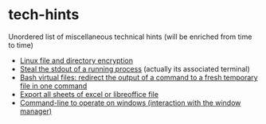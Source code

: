 # tech-hints
Unordered list of miscellaneous technical hints (will be enriched from time to time)

- [Linux file and directory encryption](linux_encryption.md)
- [Steal the stdout of a running process](linux_steal_other_process_terminal_stdout) (actually its associated terminal)
- [Bash virtual files: redirect the output of a command to a fresh temporary file in one command](bash_virtual_file.md)
- [Export all sheets of excel or libreoffice file](exportcsv.md)
- [Command-line to operate on windows (interaction with the window manager)](wm_command_line_operations.md)

